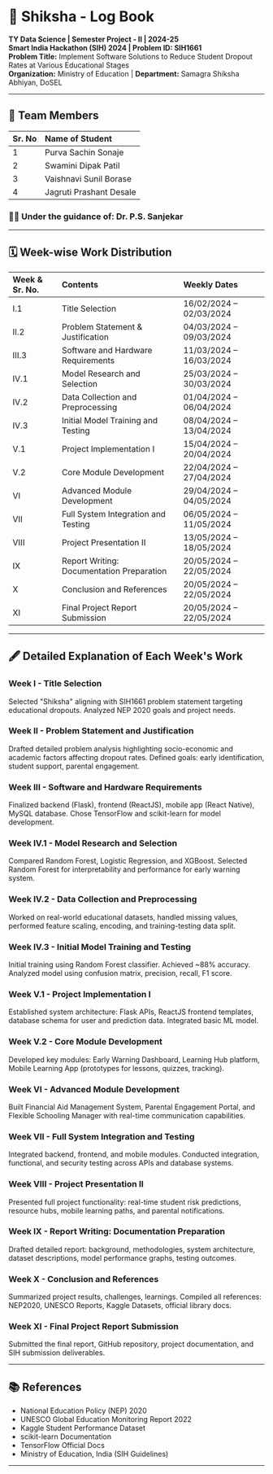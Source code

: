 
# 📓 Shiksha - Log Book  
**TY Data Science | Semester Project - II | 2024-25**  
**Smart India Hackathon (SIH) 2024 | Problem ID: SIH1661**  
**Problem Title:** Implement Software Solutions to Reduce Student Dropout Rates at Various Educational Stages  
**Organization:** Ministry of Education | **Department:** Samagra Shiksha Abhiyan, DoSEL  

---

## 👥 Team Members

| Sr. No | Name of Student |
|:---|:---|
| 1 | Purva Sachin Sonaje |
| 2 | Swamini Dipak Patil|
| 3 | Vaishnavi Sunil Borase|
| 4 | Jagruti Prashant Desale|

### 🧑‍🏫 Under the guidance of: **Dr. P.S. Sanjekar**

---

## 🗓️ Week-wise Work Distribution

| **Week & Sr. No.** | **Contents** | **Weekly Dates** |
| :--- | :--- | :--- |
| I.1 | Title Selection | 16/02/2024 – 02/03/2024 |
| II.2 | Problem Statement & Justification | 04/03/2024 – 09/03/2024 |
| III.3 | Software and Hardware Requirements | 11/03/2024 – 16/03/2024 |
| IV.1 | Model Research and Selection | 25/03/2024 – 30/03/2024 |
| IV.2 | Data Collection and Preprocessing | 01/04/2024 – 06/04/2024 |
| IV.3 | Initial Model Training and Testing | 08/04/2024 – 13/04/2024 |
| V.1 | Project Implementation I | 15/04/2024 – 20/04/2024 |
| V.2 | Core Module Development | 22/04/2024 – 27/04/2024 |
| VI | Advanced Module Development | 29/04/2024 – 04/05/2024 |
| VII | Full System Integration and Testing | 06/05/2024 – 11/05/2024 |
| VIII | Project Presentation II | 13/05/2024 – 18/05/2024 |
| IX | Report Writing: Documentation Preparation | 20/05/2024 – 22/05/2024 |
| X | Conclusion and References | 20/05/2024 – 22/05/2024 |
| XI | Final Project Report Submission | 20/05/2024 – 22/05/2024 |

---

## 🖋️ Detailed Explanation of Each Week's Work

### Week I - Title Selection
Selected "Shiksha" aligning with SIH1661 problem statement targeting educational dropouts. Analyzed NEP 2020 goals and project needs.

### Week II - Problem Statement and Justification
Drafted detailed problem analysis highlighting socio-economic and academic factors affecting dropout rates. Defined goals: early identification, student support, parental engagement.

### Week III - Software and Hardware Requirements
Finalized backend (Flask), frontend (ReactJS), mobile app (React Native), MySQL database. Chose TensorFlow and scikit-learn for model development.

### Week IV.1 - Model Research and Selection
Compared Random Forest, Logistic Regression, and XGBoost. Selected Random Forest for interpretability and performance for early warning system.

### Week IV.2 - Data Collection and Preprocessing
Worked on real-world educational datasets, handled missing values, performed feature scaling, encoding, and training-testing data split.

### Week IV.3 - Initial Model Training and Testing
Initial training using Random Forest classifier. Achieved ~88% accuracy. Analyzed model using confusion matrix, precision, recall, F1 score.

### Week V.1 - Project Implementation I
Established system architecture: Flask APIs, ReactJS frontend templates, database schema for user and prediction data. Integrated basic ML model.

### Week V.2 - Core Module Development
Developed key modules: Early Warning Dashboard, Learning Hub platform, Mobile Learning App (prototypes for lessons, quizzes, tracking).

### Week VI - Advanced Module Development
Built Financial Aid Management System, Parental Engagement Portal, and Flexible Schooling Manager with real-time communication capabilities.

### Week VII - Full System Integration and Testing
Integrated backend, frontend, and mobile modules. Conducted integration, functional, and security testing across APIs and database systems.

### Week VIII - Project Presentation II
Presented full project functionality: real-time student risk predictions, resource hubs, mobile learning paths, and parental notifications.

### Week IX - Report Writing: Documentation Preparation
Drafted detailed report: background, methodologies, system architecture, dataset descriptions, model performance graphs, testing outcomes.

### Week X - Conclusion and References
Summarized project results, challenges, learnings. Compiled all references: NEP2020, UNESCO Reports, Kaggle Datasets, official library docs.

### Week XI - Final Project Report Submission
Submitted the final report, GitHub repository, project documentation, and SIH submission deliverables.

---

## 📚 References

- National Education Policy (NEP) 2020
- UNESCO Global Education Monitoring Report 2022
- Kaggle Student Performance Dataset
- scikit-learn Documentation
- TensorFlow Official Docs
- Ministry of Education, India (SIH Guidelines)

---


